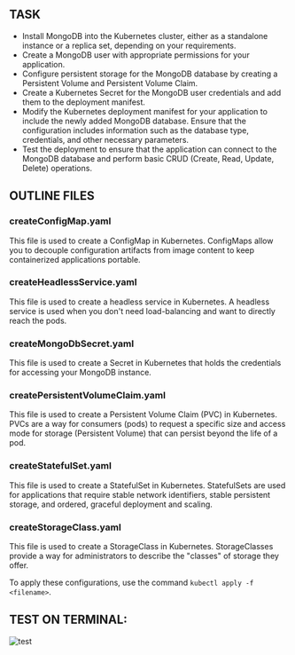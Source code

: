 ## TASK
- Install MongoDB into the Kubernetes cluster, either as a standalone instance or a replica set,
depending on your requirements.
- Create a MongoDB user with appropriate permissions for your application.
- Configure persistent storage for the MongoDB database by creating a Persistent Volume and
Persistent Volume Claim.
- Create a Kubernetes Secret for the MongoDB user credentials and add them to the deployment
manifest.
- Modify the Kubernetes deployment manifest for your application to include the newly added
MongoDB database. Ensure that the configuration includes information such as the database
type, credentials, and other necessary parameters.
- Test the deployment to ensure that the application can connect to the MongoDB database and
perform basic CRUD (Create, Read, Update, Delete) operations.

## OUTLINE FILES

### createConfigMap.yaml

This file is used to create a ConfigMap in Kubernetes. ConfigMaps allow you to decouple configuration artifacts from image content to keep containerized applications portable.

### createHeadlessService.yaml

This file is used to create a headless service in Kubernetes. A headless service is used when you don't need load-balancing and want to directly reach the pods.

### createMongoDbSecret.yaml

This file is used to create a Secret in Kubernetes that holds the credentials for accessing your MongoDB instance.

### createPersistentVolumeClaim.yaml

This file is used to create a Persistent Volume Claim (PVC) in Kubernetes. PVCs are a way for consumers (pods) to request a specific size and access mode for storage (Persistent Volume) that can persist beyond the life of a pod.

### createStatefulSet.yaml

This file is used to create a StatefulSet in Kubernetes. StatefulSets are used for applications that require stable network identifiers, stable persistent storage, and ordered, graceful deployment and scaling.

### createStorageClass.yaml

This file is used to create a StorageClass in Kubernetes. StorageClasses provide a way for administrators to describe the "classes" of storage they offer.

To apply these configurations, use the command `kubectl apply -f <filename>`.

## TEST ON TERMINAL:
![test](https://github.com/phanvuminhtrung/sit323-737-2024-t1--prac9p/assets/63788637/e80b0b28-332e-459c-80ea-3d2b8098f595)

